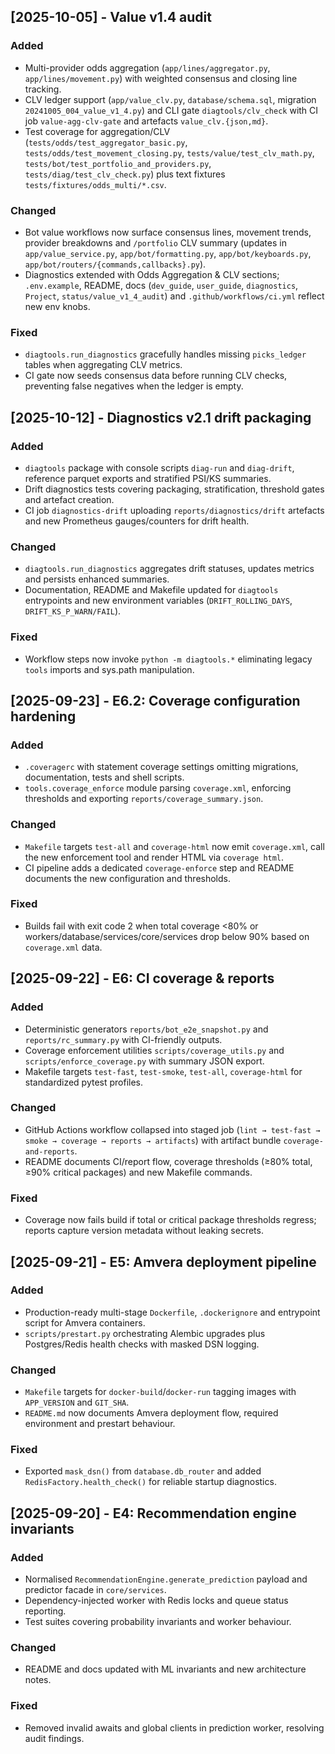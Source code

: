 ## [2025-10-05] - Value v1.4 audit
### Added
- Multi-provider odds aggregation (`app/lines/aggregator.py`, `app/lines/movement.py`) with weighted consensus and closing line tracking.
- CLV ledger support (`app/value_clv.py`, `database/schema.sql`, migration `20241005_004_value_v1_4.py`) and CLI gate `diagtools/clv_check` with CI job `value-agg-clv-gate` and artefacts `value_clv.{json,md}`.
- Test coverage for aggregation/CLV (`tests/odds/test_aggregator_basic.py`, `tests/odds/test_movement_closing.py`, `tests/value/test_clv_math.py`, `tests/bot/test_portfolio_and_providers.py`, `tests/diag/test_clv_check.py`) plus text fixtures `tests/fixtures/odds_multi/*.csv`.

### Changed
- Bot value workflows now surface consensus lines, movement trends, provider breakdowns and `/portfolio` CLV summary (updates in `app/value_service.py`, `app/bot/formatting.py`, `app/bot/keyboards.py`, `app/bot/routers/{commands,callbacks}.py`).
- Diagnostics extended with Odds Aggregation & CLV sections; `.env.example`, README, docs (`dev_guide`, `user_guide`, `diagnostics`, `Project`, `status/value_v1_4_audit`) and `.github/workflows/ci.yml` reflect new env knobs.

### Fixed
- `diagtools.run_diagnostics` gracefully handles missing `picks_ledger` tables when aggregating CLV metrics.
- CI gate now seeds consensus data before running CLV checks, preventing false negatives when the ledger is empty.

## [2025-10-12] - Diagnostics v2.1 drift packaging
### Added
- `diagtools` package with console scripts `diag-run` and `diag-drift`, reference parquet exports and stratified PSI/KS summaries.
- Drift diagnostics tests covering packaging, stratification, threshold gates and artefact creation.
- CI job `diagnostics-drift` uploading `reports/diagnostics/drift` artefacts and new Prometheus gauges/counters for drift health.

### Changed
- `diagtools.run_diagnostics` aggregates drift statuses, updates metrics and persists enhanced summaries.
- Documentation, README and Makefile updated for `diagtools` entrypoints and new environment variables (`DRIFT_ROLLING_DAYS`, `DRIFT_KS_P_WARN/FAIL`).

### Fixed
- Workflow steps now invoke `python -m diagtools.*` eliminating legacy `tools` imports and sys.path manipulation.

## [2025-09-23] - E6.2: Coverage configuration hardening
### Added
- `.coveragerc` with statement coverage settings omitting migrations, documentation, tests and shell scripts.
- `tools.coverage_enforce` module parsing `coverage.xml`, enforcing thresholds and exporting `reports/coverage_summary.json`.

### Changed
- `Makefile` targets `test-all` and `coverage-html` now emit `coverage.xml`, call the new enforcement tool and render HTML via `coverage html`.
- CI pipeline adds a dedicated `coverage-enforce` step and README documents the new configuration and thresholds.

### Fixed
- Builds fail with exit code 2 when total coverage <80% or workers/database/services/core/services drop below 90% based on `coverage.xml` data.

## [2025-09-22] - E6: CI coverage & reports
### Added
- Deterministic generators `reports/bot_e2e_snapshot.py` and `reports/rc_summary.py` with CI-friendly outputs.
- Coverage enforcement utilities `scripts/coverage_utils.py` and `scripts/enforce_coverage.py` with summary JSON export.
- Makefile targets `test-fast`, `test-smoke`, `test-all`, `coverage-html` for standardized pytest profiles.

### Changed
- GitHub Actions workflow collapsed into staged job (`lint → test-fast → smoke → coverage → reports → artifacts`) with artifact bundle `coverage-and-reports`.
- README documents CI/report flow, coverage thresholds (≥80% total, ≥90% critical packages) and new Makefile commands.

### Fixed
- Coverage now fails build if total or critical package thresholds regress; reports capture version metadata without leaking secrets.

## [2025-09-21] - E5: Amvera deployment pipeline
### Added
- Production-ready multi-stage `Dockerfile`, `.dockerignore` and entrypoint script for Amvera containers.
- `scripts/prestart.py` orchestrating Alembic upgrades plus Postgres/Redis health checks with masked DSN logging.

### Changed
- `Makefile` targets for `docker-build`/`docker-run` tagging images with `APP_VERSION` and `GIT_SHA`.
- `README.md` now documents Amvera deployment flow, required environment and prestart behaviour.

### Fixed
- Exported `mask_dsn()` from `database.db_router` and added `RedisFactory.health_check()` for reliable startup diagnostics.

## [2025-09-20] - E4: Recommendation engine invariants
### Added
- Normalised `RecommendationEngine.generate_prediction` payload and predictor facade in `core/services`.
- Dependency-injected worker with Redis locks and queue status reporting.
- Test suites covering probability invariants and worker behaviour.

### Changed
- README and docs updated with ML invariants and new architecture notes.

### Fixed
- Removed invalid awaits and global clients in prediction worker, resolving audit findings.
